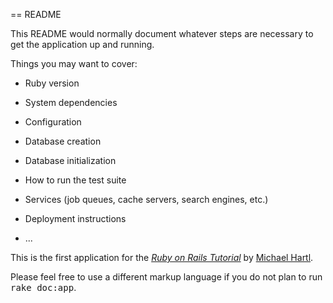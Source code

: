 == README

This README would normally document whatever steps are necessary to get the
application up and running.

Things you may want to cover:

* Ruby version

* System dependencies

* Configuration

* Database creation

* Database initialization

* How to run the test suite

* Services (job queues, cache servers, search engines, etc.)

* Deployment instructions

* ...

This is the first application for the
[*Ruby on Rails Tutorial*](http://www.railstutorial.org/)
by [Michael Hartl](http://www.michaelhartl.com/).


Please feel free to use a different markup language if you do not plan to run
<tt>rake doc:app</tt>.
